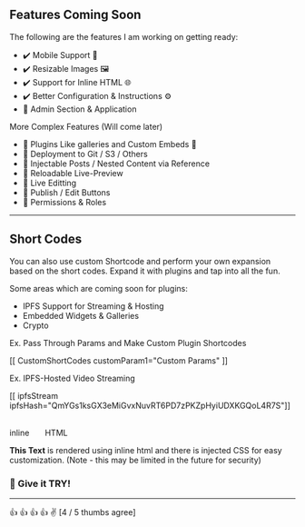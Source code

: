 ## Features Coming Soon

The following are the features I am working on getting ready:

- ✔️ Mobile Support 📱
- ✔️ Resizable Images 🖼️
- ✔️ Support for Inline HTML 🌐
- ✔️ Better Configuration & Instructions :gear:
- :construction: Admin Section & Application

More Complex Features (Will come later)

- :construction: Plugins Like galleries and Custom Embeds 🔌
- :construction: Deployment to Git / S3 / Others
- :construction: Injectable Posts / Nested Content via Reference
- :construction: Reloadable Live-Preview
- :construction: Live Editting
- :construction: Publish / Edit Buttons
- :construction: Permissions & Roles

<hr/>

## Short Codes

You can also use custom Shortcode and perform your own expansion based on the short codes. Expand it with plugins and tap into all the fun.

Some areas which are coming soon for plugins:

- IPFS Support for Streaming & Hosting
- Embedded Widgets & Galleries
- Crypto

Ex. Pass Through Params and Make Custom Plugin Shortcodes

[[ CustomShortCodes customParam1="Custom Params" ]]

Ex. IPFS-Hosted Video Streaming

[[ ipfsStream ipfsHash="QmYGs1ksGX3eMiGvxNuvRT6PD7zPKZpHyiUDXKGQoL4R7S"]]


<br/>

<div>
  <span class="glitch conflict">inline</span>&nbsp; &nbsp; &nbsp; &nbsp;<span class="glitch" data-text="HTML"  >HTML</span>
  <p><strong>This Text</strong> is rendered using inline html and there is injected CSS for easy customization. (Note - this may be limited in the future for security)</p>
  <h3>💪 Give it TRY!  </h3>
</div>

<hr/>

:+1: :+1: :+1: :+1: :v: [4 / 5 thumbs agree]
